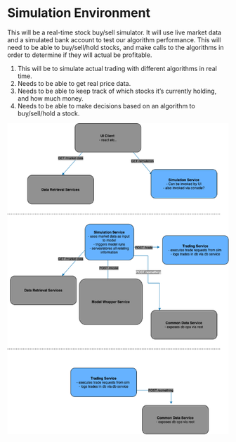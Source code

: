 # Simulation Environment

This will be a real-time stock buy/sell simulator. It will use live market data and a simulated bank account to test our algorithm performance. This will need to
be able to buy/sell/hold stocks, and make calls to the algorithms in order to determine if they will actual be profitable.

1. This will be to simulate actual trading with different algorithms in real time.
2. Needs to be able to get real price data.
3. Needs to be able to keep track of which stocks it’s currently holding, and how much money.
4. Needs to be able to make decisions based on an algorithm to buy/sell/hold a stock.


![Software Architecture Documentation](images/simulationc4.png)